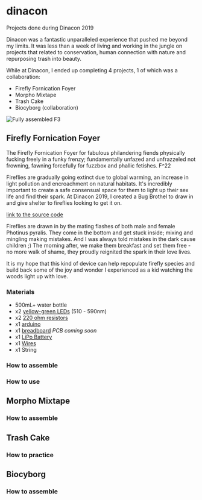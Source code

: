 # dinacon
Projects done during Dinacon 2019

Dinacon was a fantastic unparalleled experience that pushed me beyond my limits. It was less than a week of living and working in the jungle on projects that related to conservation, human connection with nature and repurposing trash into beauty.

While at Dinacon, I ended up completing 4 projects, 1 of which was a collaboration:

* Firefly Fornication Foyer
* Morpho Mixtape
* Trash Cake
* Biocyborg (collaboration)

![Fully assembled F3]()

## Firefly Fornication Foyer
The Firefly Fornication Foyer for fabulous philandering fiends physically fucking freely in a funky frenzy; fundamentally unfazed and unfrazzeled not frowning, fawning forcefully for fuzzbox and phallic fetishes. F^22  

Fireflies are gradually going extinct due to global warming, an increase in light pollution and encroachment on natural habitats. It's incredibly important to create a safe consensual space for them to light up their sex life and find their spark. At Dinacon 2019, I created a Bug Brothel to draw in and give shelter to fireflies looking to get it on.  

[link to the source code]()

Fireflies are drawn in by the mating flashes of both male and female Photinus pyralis. They come in the bottom and get stuck inside; mixing and mingling making mistakes. And I was always told mistakes in the dark cause children ;) The morning after, we make them breakfast and set them free - no more walk of shame, they proudly reignited the spark in their love lives. 

It is my hope that this kind of device can help repopulate firefly species and build back some of the joy and wonder I experienced as a kid watching the woods light up with love.

### Materials
* 500mL+ water bottle
* x2 [yellow-green LEDs](https://www.amazon.com/Transparent-Lighting-Electronics-Components-Emitting/dp/B01AUI4VVA) (510 - 590nm)
* x2 [220 ohm resistors](https://www.amazon.com/Yohii-Metal-Oxide-Resistor-50pcs/dp/B07C17B5NX)
* x1 [arduino](https://www.amazon.com/ELEGOO-Board-ATmega328P-ATMEGA16U2-Compliant/dp/B01EWOE0UU/)
* x1 [breadboard](https://www.amazon.com/Qunqi-point-Experiment-Breadboard-5-5×8-2×0-85cm/dp/B0135IQ0ZC/) *PCB coming soon*
* x1 [LiPo Battery](https://www.amazon.com/Anker-PowerCore-Ultra-Compact-High-Speed-Technology/dp/B01CU1EC6Y/)
* x1 [Wires](https://www.amazon.com/StrivedayTM-Flexible-Silicone-electronic-electrics/dp/B01KQ2JNLI/)
* x1 String

### How to assemble


### How to use


## Morpho Mixtape

### How to assemble

## Trash Cake

### How to practice

## Biocyborg

### How to assemble

